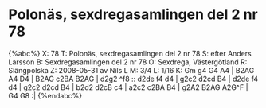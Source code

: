 # Polonäs, sexdregasamlingen del 2 nr 78

{%abc%}
X: 78
T: Polonäs, sexdregasamlingen del 2 nr 78
S: efter Anders Larsson
B: Sexdregasamlingen del 2 nr 78
O: Sexdrega, Västergötland
R: Slängpolska
Z: 2008-05-31 av Nils L
M: 3/4
L: 1/16
K: Gm
g4 G4 A4 | B2AG A4 D4 | B2AG c2BA B2AG | d2g2 ^f8 ::
d2de f4 d4 | g2c2 d2cd B4 | d2de f4 d4 | g2c2 d2cd B4 |
b2d2 d2cB c4 | a2c2 c2BA B4 | g2A2 B2AG A2G^F | G4 G8 :|
{%endabc%}

